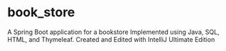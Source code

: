 # book_store
A Spring Boot application for a bookstore
Implemented using Java, SQL, HTML, and Thymeleaf.
Created and Edited with IntelliJ Ultimate Edition
